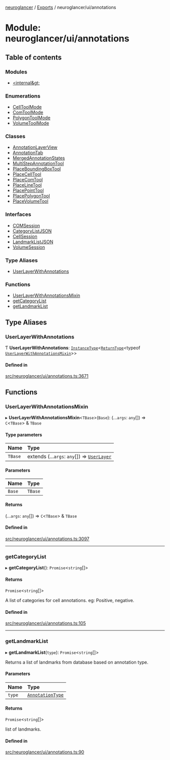 [neuroglancer](../README.md) / [Exports](../modules.md) / neuroglancer/ui/annotations

# Module: neuroglancer/ui/annotations

## Table of contents

### Modules

- [&lt;internal\&gt;](neuroglancer_ui_annotations._internal_.md)

### Enumerations

- [CellToolMode](../enums/neuroglancer_ui_annotations.CellToolMode.md)
- [ComToolMode](../enums/neuroglancer_ui_annotations.ComToolMode.md)
- [PolygonToolMode](../enums/neuroglancer_ui_annotations.PolygonToolMode.md)
- [VolumeToolMode](../enums/neuroglancer_ui_annotations.VolumeToolMode.md)

### Classes

- [AnnotationLayerView](../classes/neuroglancer_ui_annotations.AnnotationLayerView.md)
- [AnnotationTab](../classes/neuroglancer_ui_annotations.AnnotationTab.md)
- [MergedAnnotationStates](../classes/neuroglancer_ui_annotations.MergedAnnotationStates.md)
- [MultiStepAnnotationTool](../classes/neuroglancer_ui_annotations.MultiStepAnnotationTool.md)
- [PlaceBoundingBoxTool](../classes/neuroglancer_ui_annotations.PlaceBoundingBoxTool.md)
- [PlaceCellTool](../classes/neuroglancer_ui_annotations.PlaceCellTool.md)
- [PlaceComTool](../classes/neuroglancer_ui_annotations.PlaceComTool.md)
- [PlaceLineTool](../classes/neuroglancer_ui_annotations.PlaceLineTool.md)
- [PlacePointTool](../classes/neuroglancer_ui_annotations.PlacePointTool.md)
- [PlacePolygonTool](../classes/neuroglancer_ui_annotations.PlacePolygonTool.md)
- [PlaceVolumeTool](../classes/neuroglancer_ui_annotations.PlaceVolumeTool.md)

### Interfaces

- [COMSession](../interfaces/neuroglancer_ui_annotations.COMSession.md)
- [CategoryListJSON](../interfaces/neuroglancer_ui_annotations.CategoryListJSON.md)
- [CellSession](../interfaces/neuroglancer_ui_annotations.CellSession.md)
- [LandmarkListJSON](../interfaces/neuroglancer_ui_annotations.LandmarkListJSON.md)
- [VolumeSession](../interfaces/neuroglancer_ui_annotations.VolumeSession.md)

### Type Aliases

- [UserLayerWithAnnotations](neuroglancer_ui_annotations.md#userlayerwithannotations)

### Functions

- [UserLayerWithAnnotationsMixin](neuroglancer_ui_annotations.md#userlayerwithannotationsmixin)
- [getCategoryList](neuroglancer_ui_annotations.md#getcategorylist)
- [getLandmarkList](neuroglancer_ui_annotations.md#getlandmarklist)

## Type Aliases

### UserLayerWithAnnotations

Ƭ **UserLayerWithAnnotations**: [`InstanceType`](neuroglancer_annotation_renderlayer._internal_.md#instancetype)<[`ReturnType`](neuroglancer_annotation_renderlayer._internal_.md#returntype)<typeof [`UserLayerWithAnnotationsMixin`](neuroglancer_ui_annotations.md#userlayerwithannotationsmixin)\>\>

#### Defined in

[src/neuroglancer/ui/annotations.ts:3671](https://github.com/ActiveBrainAtlas2/neuroglancer/blob/91617476/src/neuroglancer/ui/annotations.ts#L3671)

## Functions

### UserLayerWithAnnotationsMixin

▸ **UserLayerWithAnnotationsMixin**<`TBase`\>(`Base`): (...`args`: `any`[]) => `C`<`TBase`\> & `TBase`

#### Type parameters

| Name | Type |
| :------ | :------ |
| `TBase` | extends (...`args`: `any`[]) => [`UserLayer`](../classes/neuroglancer_layer.UserLayer.md) |

#### Parameters

| Name | Type |
| :------ | :------ |
| `Base` | `TBase` |

#### Returns

(...`args`: `any`[]) => `C`<`TBase`\> & `TBase`

#### Defined in

[src/neuroglancer/ui/annotations.ts:3097](https://github.com/ActiveBrainAtlas2/neuroglancer/blob/91617476/src/neuroglancer/ui/annotations.ts#L3097)

___

### getCategoryList

▸ **getCategoryList**(): `Promise`<`string`[]\>

#### Returns

`Promise`<`string`[]\>

A list of categories for cell annotations. eg: Positive, negative.

#### Defined in

[src/neuroglancer/ui/annotations.ts:105](https://github.com/ActiveBrainAtlas2/neuroglancer/blob/91617476/src/neuroglancer/ui/annotations.ts#L105)

___

### getLandmarkList

▸ **getLandmarkList**(`type`): `Promise`<`string`[]\>

Returns a list of landmarks from database based on annotation type.

#### Parameters

| Name | Type |
| :------ | :------ |
| `type` | [`AnnotationType`](../enums/neuroglancer_annotation.AnnotationType.md) |

#### Returns

`Promise`<`string`[]\>

list of landmarks.

#### Defined in

[src/neuroglancer/ui/annotations.ts:90](https://github.com/ActiveBrainAtlas2/neuroglancer/blob/91617476/src/neuroglancer/ui/annotations.ts#L90)
